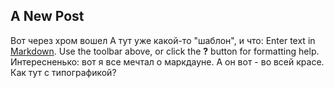 ## A New Post
Вот через хром вошел
А тут уже какой-то "шаблон", и что:
Enter text in [Markdown](http://daringfireball.net/projects/markdown/). Use the toolbar above, or click the **?** button for formatting help.
Интересненько: вот я все мечтал о маркдауне. А он вот - во всей красе. Как тут с типографикой?

